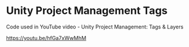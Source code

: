 # Unity Project Management Tags

Code used in YouTube video - Unity Project Management: Tags & Layers

https://youtu.be/hfGa7xWwMhM

